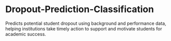 # Dropout-Prediction-Classification
Predicts potential student dropout using background and performance data, helping institutions take timely action to support and motivate students for academic success.
